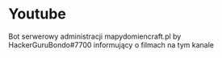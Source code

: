 # Youtube
Bot serwerowy administracji mapydomiencraft.pl by HackerGuruBondo#7700 informujący o filmach na tym kanale
